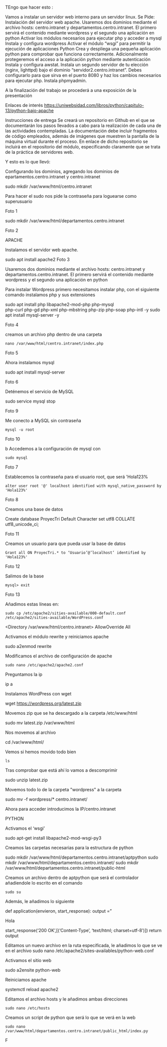 TEngo que hacer esto :  

Vamos a instalar un servidor web interno para un servidor linux.
 Se Pide: Instalación del servidor web apache. Usaremos dos dominios mediante el archivo hosts: centro.intranet y departamentos.centro.intranet. El primero servirá el contenido mediante wordpress y el segundo una aplicación en python Activar los módulos necesarios para ejecutar php y acceder a mysql Instala y configura wordpress Activar el módulo “wsgi” para permitir la ejecución de aplicaciones Python Crea y despliega una pequeña aplicación python para comprobar que funciona correctamente. Adicionalmente protegeremos el acceso a la aplicación python mediante autenticación Instala y configura awstat. Instala un segundo servidor de tu elección (nginx, lighttpd) bajo el dominio “servidor2.centro.intranet”. Debes configurarlo para que sirva en el puerto 8080 y haz los cambios necesarios para ejecutar php. Instala phpmyadmin.

A la finalización del trabajo se procederá a una exposición de la presentación

Enlaces de interés
https://uniwebsidad.com/libros/python/capitulo-13/python-bajo-apache


Instrucciones de entrega
Se creará un repositorio en Github en el que se documentarán los pasos llevados a cabo para la realización de cada una de las actividades contempladas. La documentación debe incluir fragmentos de código empleados, además de imágenes que muestren la pantalla de la máquina virtual durante el proceso.
En enlace de dicho repositorio se incluirá en el repositorio del módulo, especificando claramente que se trata de la práctica de servidores web.

Y esto es lo que llevó:

Configurando los dominios, agregando los dominios de epartamentos.centro.intranet y centro.intranet

sudo mkdir /var/www/html/centro.intranet

Para hacer el sudo nos pide la contraseña para loguearse como superusuario

Foto 1

sudo mkdir /var/www/html/departamentos.centro.intranet

Foto 2






APACHE

Instalamos el servidor web apache. 

sudo apt install apache2
Foto 3

Usaremos dos dominios mediante el archivo hosts: centro.intranet y departamentos.centro.intranet. El primero servirá el contenido mediante wordpress y el segundo una aplicación en python

Para instalar Wordpress primero necesitamos instalar php, con el siguiente comando instalamos php y sus extensiones

sudo apt install php libapache2-mod-php php-mysql \
php-curl php-gd php-xml php-mbstring php-zip php-soap php-intl -y
sudo apt install mysql-server -y

Foto 4

creamos un archivo php dentro de una carpeta 

	nano /var/www/html/centro.intranet/index.php

Foto 5

Ahora instalamos mysql 

sudo apt install mysql-server

Foto 6

Deténemos el servicio de MySQL

sudo service mysql stop

Foto 9

Me conecto a MySQL sin contraseña

	mysql -u root

Foto 10

b
Accedemos a la configuración de mysql con

	sudo mysql
Foto 7

Establecemos la contraseña para el usuario root, que será 'Hola123%

	alter user root '@' localhost identified with mysql_native_password by 'Hola123%'

Foto 8

Creamos una base de datos

Create database ProyecTri Default Character set utf8 COLLATE  utf8_unicode_ci;

Foto 11

Creamos un usuario para que pueda usar la base de datos

	Grant all ON ProyecTri.* to ‘Usuario’@’localhost’ identified by 'Hola123%'

Foto 12


Salimos de la base

	mysql> exit

Foto 13

Añadimos estas líneas en:

	sudo cp /etc/apache2/sities-available/000-default.conf /etc/apache2/sities-available/WordPress.conf

<Directory /var/www/html/centro.intranet>
	AllowOverride All
</Directory>

Activamos el módulo rewrite y reiniciamos apache 

sudo a2enmod rewrite

Modificamos el archivo de configuración de apache
	
	sudo nano /etc/apache2/apache2.conf

Preguntamos la ip

ip a

Instalamos WordPress con wget

wget https://wordpress.org/latest.zip

Movemos zip que se ha descargado a la carpeta /etc/www/html 

sudo mv latest.zip /var/www/html

Nos movemos al archivo

cd /var/www/html/

Vemos si hemos movido todo bien

	ls

Tras comprobar que está ahí lo vamos a descomprimir

sudo unzip latest.zip

Movemos todo lo de la carpeta "wordpress" a la carpeta

sudo mv -f wordpress/* centro.intranet/

Ahora  para acceder introducimos la IP/centro.intranet


PYTHON

Activamos el ‘wsgi’

sudo apt-get install libapache2-mod-wsgi-py3

Creamos las carpetas necesarias para la estructura de python

sudo mkdir /var/www/html/departamentos.centro.intranet/aptpython
sudo mkdir /var/www/html/departamentos.centro.intranet/
sudo mkdir /var/www/html/departamentos.centro.intranet/public-html

Creamos un archivo dentro de aptpython que será el controlador añadiendole lo escrito en el comando

	sudo su

Además, le añadimos lo siguiente

def application(envieron, start_response):
	output =”<p>Hola</p>
	start_response(‘200 OK’,[(‘Content-Type’, ‘text/html; charset=utf-8’)])
	return output 

Editamos un nuevo archivo en la ruta especificada, le añadimos lo que se ve en el archivo
	sudo nano /etc/apache2/sites-availables/python-web.conf

Activamos el sitio web 

sudo a2ensite python-web

Reiniciamos apache

systemctl reload apache2

Editamos el archivo hosts y le añadimos ambas direcciones

	sudo nano /etc/hosts

Creamos un script de python que será lo que se verá en la web

	sudo nano /var/www/html/departamentos.centro.intranet/public_html/index.py













F
